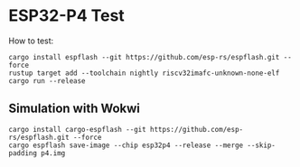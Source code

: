 # ESP32-P4 Test

How to test:

```
cargo install espflash --git https://github.com/esp-rs/espflash.git --force
rustup target add --toolchain nightly riscv32imafc-unknown-none-elf
cargo run --release
```

## Simulation with Wokwi

```
cargo install cargo-espflash --git https://github.com/esp-rs/espflash.git --force
cargo espflash save-image --chip esp32p4 --release --merge --skip-padding p4.img
```